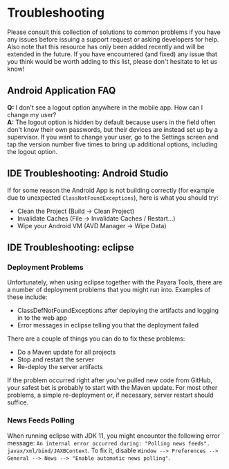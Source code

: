 # Troubleshooting

Please consult this collection of solutions to common problems if you have any issues before issuing a support request or asking developers for help. Also note that this resource has only been added recently and will be extended in the future. If you have encountered (and fixed) any issue that you think would be worth adding to this list, please don't hesitate to let us know!

## Android Application FAQ

**Q:** I don't see a logout option anywhere in the mobile app. How can I change my user?  
**A:** The logout option is hidden by default because users in the field often don't know their own passwords, but their devices are instead set up by a supervisor. If you want to change your user, go to the Settings screen and tap the version number five times to bring up additional options, including the logout option.

## IDE Troubleshooting: Android Studio

If for some reason the Android App is not building correctly (for example due to unexpected `ClassNotFoundExceptions`), here is what you should try:
- Clean the Project (Build -> Clean Project)
- Invalidate Caches (File -> Invalidate Caches / Restart...)
- Wipe your Android VM (AVD Manager -> Wipe Data)

## IDE Troubleshooting: eclipse

### Deployment Problems

Unfortunately, when using eclipse together with the Payara Tools, there are a number of deployment problems that you might run into. Examples of these include:

* ClassDefNotFoundExceptions after deploying the artifacts and logging in to the web app
* Error messages in eclipse telling you that the deployment failed

There are a couple of things you can do to fix these problems:

* Do a Maven update for all projects
* Stop and restart the server
* Re-deploy the server artifacts

If the problem occurred right after you've pulled new code from GitHub, your safest bet is probably to start with the Maven update. For most other problems, a simple re-deployment or, if necessary, server restart should suffice.

### News Feeds Polling

When running eclipse with JDK 11, you might encounter the following error message: `An internal error occurred during: "Polling news feeds".  javax/xml/bind/JAXBContext`. To fix it, disable `Window --> Preferences --> General --> News --> "Enable automatic news polling"`.
